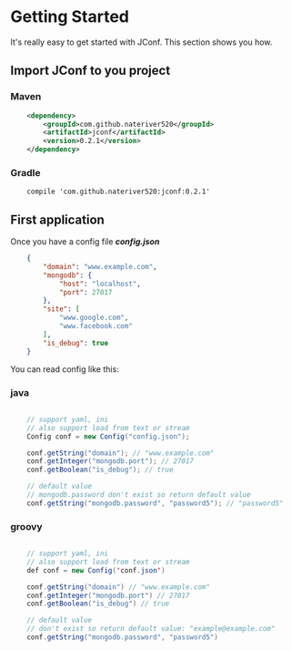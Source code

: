# Getting Started

It's really easy to get started with JConf. This section shows you how.

## Import JConf to you project

### Maven

```xml
    <dependency>
        <groupId>com.github.nateriver520</groupId>
        <artifactId>jconf</artifactId>
        <version>0.2.1</version>
    </dependency>
```

### Gradle

```
    compile 'com.github.nateriver520:jconf:0.2.1'
```

## First application

Once you have a config file ***config.json***

```json
    {
        "domain": "www.example.com",
        "mongodb": {
            "host": "localhost",
            "port": 27017
        },
        "site": [
            "www.google.com",
            "www.facebook.com"
        ],
        "is_debug": true
    }
```

You can read config like this:

### java

```java

    // support yaml, ini
    // also support load from text or stream
    Config conf = new Config("config.json");

    conf.getString("domain"); // "www.example.com"
    conf.getInteger("mongodb.port"); // 27017
    conf.getBoolean("is_debug"); // true

    // default value
    // mongodb.password don't exist so return default value
    conf.getString("mongodb.password", "password5"); // "password5"
```


### groovy

```java

    // support yaml, ini
    // also support load from text or stream
    def conf = new Config('conf.json')

    conf.getString("domain") // "www.example.com"
    conf.getInteger("mongodb.port") // 27017
    conf.getBoolean("is_debug") // true

    // default value
    // don't exist so return default value: "example@example.com"
    conf.getString("mongodb.password", "password5")
```


